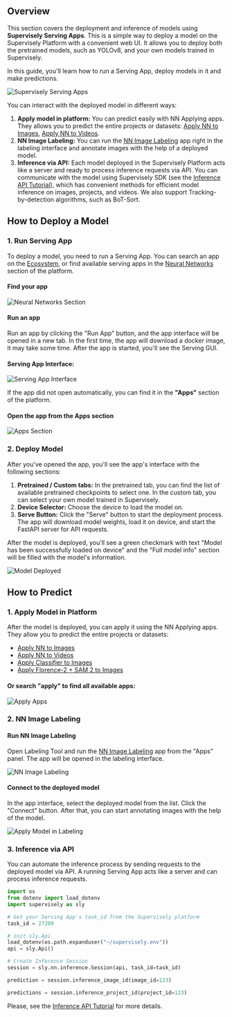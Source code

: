 ## Overview

This section covers the deployment and inference of models using **Supervisely Serving Apps**. This is a simple way to deploy a model on the Supervisely Platform with a convenient web UI. It allows you to deploy both the pretrained models, such as YOLOv8, and your own models trained in Supervisely.

In this guide, you'll learn how to run a Serving App, deploy models in it and make predictions.

![Supervisely Serving Apps](/.gitbook/assets/neural-networks/serve-app-list.jpg)

You can interact with the deployed model in different ways:

1. **Apply model in platform:** You can predict easily with NN Applying apps. They allows you to predict the entire projects or datasets: [Apply NN to Images](https://ecosystem.supervisely.com/apps/nn-image-labeling/project-dataset), [Apply NN to Videos](https://ecosystem.supervisely.com/apps/apply-nn-to-videos-project).
2. **NN Image Labeling:** You can run the [NN Image Labeling](https://ecosystem.supervisely.com/apps/nn-image-labeling/annotation-tool) app right in the labeling interface and annotate images with the help of a deployed model.
2. **Inference via API:** Each model deployed in the Supervisely Platform acts like a server and ready to process inference requests via API. You can communicate with the model using Supervisely SDK (see the [Inference API Tutorial](https://developer.supervisely.com/app-development/neural-network-integration/inference-api-tutorial)), which has convenient methods for efficient model inference on images, projects, and videos. We also support Tracking-by-detection algorithms, such as BoT-Sort.


## How to Deploy a Model

### 1. Run Serving App

To deploy a model, you need to run a Serving App. You can search an app on the [Ecosystem](https://ecosystem.supervisely.com), or find available serving apps in the [Neural Networks](https://app.supervisely.com/nn/apps) section of the platform.

#### Find your app

![Neural Networks Section](/.gitbook/assets/neural-networks/nn-apps.jpg)

#### Run an app

Run an app by clicking the "Run App" button, and the app interface will be opened in a new tab. In the first time, the app will download a docker image, it may take some time. After the app is started, you'll see the Serving GUI.

#### Serving App Interface:

![Serving App Interface](/.gitbook/assets/neural-networks/serve-rtdetr-gui.jpg)

If the app did not open automatically, you can find it in the **"Apps"** section of the platform.

#### Open the app from the Apps section

![Apps Section](/.gitbook/assets/neural-networks/apps-section.jpg)

### 2. Deploy Model

After you've opened the app, you'll see the app's interface with the following sections:

1. **Pretrained / Custom tabs:** In the pretrained tab, you can find the list of available pretrained checkpoints to select one. In the custom tab, you can select your own model trained in Supervisely.
2. **Device Selector:** Choose the device to load the model on.
3. **Serve Button:** Click the "Serve" button to start the deployment process. The app will download model weights, load it on device, and start the FastAPI server for API requests.

After the model is deployed, you'll see a green checkmark with text "Model has been successfully loaded on device" and the "Full model info" section will be filled with the model's information.

![Model Deployed](/.gitbook/assets/neural-networks/model-deployed.jpg)

## How to Predict

### 1. Apply Model in Platform

After the model is deployed, you can apply it using the NN Applying apps. They allow you to predict the entire projects or datasets:

- [Apply NN to Images](https://ecosystem.supervisely.com/apps/nn-image-labeling/project-dataset)
- [Apply NN to Videos](https://ecosystem.supervisely.com/apps/apply-nn-to-videos-project)
- [Apply Classifier to Images](https://ecosystem.supervisely.com/apps/apply-classification-model-to-project)
- [Apply Florence-2 + SAM 2 to Images](https://ecosystem.supervisely.com/apps/apply-florence-2-to-images-project)

#### Or search "apply" to find all available apps:

![Apply Apps](/.gitbook/assets/neural-networks/search-apply.jpg)

### 2. NN Image Labeling

#### Run NN Image Labeling

Open Labeling Tool and run the [NN Image Labeling](https://ecosystem.supervisely.com/apps/nn-image-labeling/annotation-tool) app from the "Apps" panel. The app will be opened in the labeling interface.

![NN Image Labeling](/.gitbook/assets/neural-networks/nn-image-labeling.jpg)

#### Connect to the deployed model

In the app interface, select the deployed model from the list. Click the "Connect" button. After that, you can start annotating images with the help of the model.

![Apply Model in Labeling](/.gitbook/assets/neural-networks/nn-image-labeling-2.jpg)

### 3. Inference via API

You can automate the inference process by sending requests to the deployed model via API. A running Serving App acts like a server and can process inference requests.

```python
import os
from dotenv import load_dotenv
import supervisely as sly

# Get your Serving App's task_id from the Supervisely platform
task_id = 27209

# init sly.Api
load_dotenv(os.path.expanduser("~/supervisely.env"))
api = sly.Api()

# Create Inference Session
session = sly.nn.inference.Session(api, task_id=task_id)

prediction = session.inference_image_id(image_id=123)

predictions = session.inference_project_id(project_id=123)
```

Please, see the [Inference API Tutorial](https://developer.supervisely.com/app-development/neural-network-integration/inference-api-tutorial) for more details.